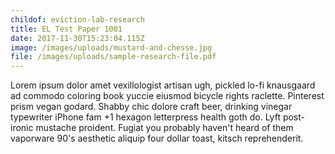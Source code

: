 ```yaml
---
childof: eviction-lab-research
title: EL Test Paper 1001
date: 2017-11-30T15:23:04.115Z
image: /images/uploads/mustard-and-chesse.jpg
file: /images/uploads/sample-research-file.pdf
---
```

Lorem ipsum dolor amet vexillologist artisan ugh, pickled lo-fi knausgaard ad commodo coloring book yuccie eiusmod bicycle rights raclette. Pinterest prism vegan godard. Shabby chic dolore craft beer, drinking vinegar typewriter iPhone fam +1 hexagon letterpress health goth do. Lyft post-ironic mustache proident. Fugiat you probably haven't heard of them vaporware 90's aesthetic aliquip four dollar toast, kitsch reprehenderit.
